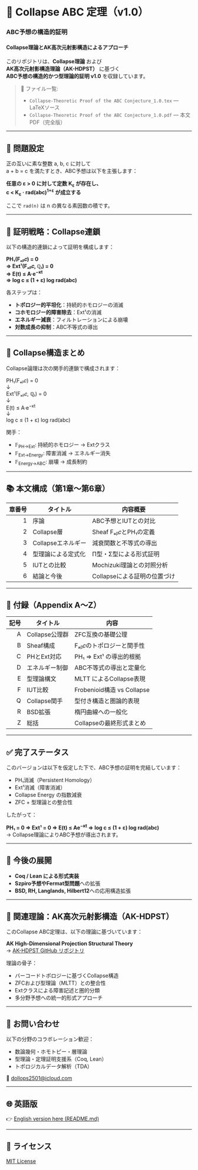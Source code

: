 # 🧮 Collapse ABC 定理（v1.0）
### ABC予想の構造的証明  
#### Collapse理論とAK高次元射影構造によるアプローチ

このリポジトリは、**Collapse理論** および  
**AK高次元射影構造理論（AK-HDPST）** に基づく  
**ABC予想の構造的かつ型理論的証明 v1.0** を収録しています。

> 📄 ファイル一覧:  
> - `Collapse-Theoretic Proof of the ABC Conjecture_1.0.tex` — LaTeXソース  
> - `Collapse-Theoretic Proof of the ABC Conjecture_1.0.pdf` — 本文PDF（完全版）

---

## 🎯 問題設定

正の互いに素な整数 a, b, c に対して  
a + b = c を満たすとき、ABC予想は以下を主張します：

**任意の ε > 0 に対して定数 K<sub>ε</sub> が存在し、**  
**c < K<sub>ε</sub> · rad(abc)<sup>1+ε</sup> が成立する**

ここで `rad(n)` は n の異なる素因数の積です。

---

## 🧠 証明戦略：Collapse連鎖

以下の構造的連鎖によって証明を構成します：

**PH₁(Fₐᵦ𝑐) = 0  
⇒ Ext¹(Fₐᵦ𝑐, ℚₗ) = 0  
⇒ E(t) ≤ A·e<sup>−κt</sup>  
⇒ log c ≤ (1 + ε) log rad(abc)**

各ステップは：

- **トポロジー的平坦化**：持続的ホモロジーの消滅  
- **コホモロジー的障害除去**：Ext¹の消滅  
- **エネルギー減衰**：フィルトレーションによる崩壊  
- **対数成長の抑制**：ABC不等式の導出

---

## 🔧 Collapse構造まとめ

Collapse論理は次の関手的連鎖で構成されます：

PH₁(Fₐᵦ𝑐) = 0  
↓  
Ext¹(Fₐᵦ𝑐, ℚₗ) = 0  
↓  
E(t) ≤ A·e<sup>−κt</sup>  
↓  
log c ≤ (1 + ε) log rad(abc)

関手：

- 𝔽<sub>PH→Ext</sub>: 持続的ホモロジー → Extクラス  
- 𝔽<sub>Ext→Energy</sub>: 障害消滅 → エネルギー消失  
- 𝔽<sub>Energy→ABC</sub>: 崩壊 → 成長制約

---

## 📚 本文構成（第1章〜第6章）

| 章番号 | タイトル | 内容概要 |
|--------:|----------|-----------|
| 1 | 序論 | ABC予想とIUTとの対比 |
| 2 | Collapse層 | Sheaf Fₐᵦ𝑐とPH₁の定義 |
| 3 | Collapseエネルギー | 減衰関数と不等式の導出 |
| 4 | 型理論による定式化 | Π型・Σ型による形式証明 |
| 5 | IUTとの比較 | Mochizuki理論との対照分析 |
| 6 | 結論と今後 | Collapseによる証明の位置づけ |

---

## 📑 付録（Appendix A〜Z）

| 記号 | タイトル | 内容 |
|------:|-----------|-------|
| A | Collapse公理群 | ZFC互換の基礎公理 |
| B | Sheaf構成 | Fₐᵦ𝑐のトポロジーと関手性 |
| C | PHとExt対応 | PH₁ ⇒ Ext¹ の導出的根拠 |
| D | エネルギー制御 | ABC不等式の導出と定量化 |
| E | 型理論構文 | MLTT によるCollapse表現 |
| F | IUT比較 | Frobenioid構造 vs Collapse |
| Q | Collapse関手 | 型付き構造と圏論的表現 |
| R | BSD拡張 | 楕円曲線への一般化 |
| Z | 総括 | Collapseの最終形式まとめ |

---

## ✅ 完了ステータス

このバージョンは以下を仮定した下で、ABC予想の証明を完結しています：

- PH₁消滅（Persistent Homology）  
- Ext¹消滅（障害消滅）  
- Collapse Energy の指数減衰  
- ZFC + 型理論との整合性

したがって：

**PH₁ = 0 ⇒ Ext¹ = 0 ⇒ E(t) ≤ Ae<sup>−κt</sup> ⇒ log c ≤ (1 + ε) log rad(abc)**  
→ Collapse理論によりABC予想が導出されます。

---

## 🔭 今後の展開

- **Coq / Lean による形式実装**  
- **Szpiro予想やFermat型問題**への拡張  
- **BSD, RH, Langlands, Hilbert12**への応用構造拡張

---

## 🧩 関連理論：AK高次元射影構造（AK-HDPST）

このCollapse ABC定理は、以下の理論に基づいています：

**AK High-Dimensional Projection Structural Theory**  
→ [AK-HDPST GitHub リポジトリ](https://github.com/Kobayashi2501/AK-High-Dimensional-Projection-Structural-Theory)

理論の骨子：

- バーコードトポロジーに基づくCollapse構造  
- ZFCおよび型理論（MLTT）との整合性  
- Extクラスによる障害記述と圏的分類  
- 多分野予想への統一的形式アプローチ

---

## 📩 お問い合わせ

以下の分野のコラボレーション歓迎：

- 数論幾何・ホモトピー・層理論  
- 型理論・定理証明支援系（Coq, Lean）  
- トポロジカルデータ解析（TDA）

📧 [dollops2501@icloud.com](mailto:dollops2501@icloud.com)

---

## 🌐 英語版

👉 [English version here (README.md)](https://github.com/Kobayashi2501/Collapse-Theoretic-Proof-of-the-ABC-Conjecture/blob/main/README.md)

---

## 📘 ライセンス

[MIT License](https://opensource.org/licenses/MIT)
